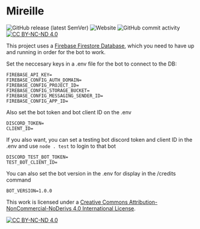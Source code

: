 # Mireille
![GitHub release (latest SemVer)](https://img.shields.io/github/v/release/Zelda-Zamora/Fakeri?style=flat-square) ![Website](https://img.shields.io/website?style=flat-square&url=https%3A%2F%2Ffakeri.vercel.app%2F) ![GitHub commit activity](https://img.shields.io/github/commit-activity/m/Zelda-Zamora/Fakeri?style=flat-square) [![CC BY-NC-ND 4.0][cc-by-nc-nd-shield]][cc-by-nc-nd]


This project uses a [Firebase Firestore Database](https://firebase.google.com/docs/firestore), which you need to have up and running in order for the bot to work.

Set the neccesary keys in a .env file for the bot to connect to the DB:

```
FIREBASE_API_KEY=
FIREBASE_CONFIG_AUTH_DOMAIN=
FIREBASE_CONFIG_PROJECT_ID=
FIREBASE_CONFIG_STORAGE_BUCKET=
FIREBASE_CONFIG_MESSAGING_SENDER_ID=
FIREBASE_CONFIG_APP_ID=
```

Also set the bot token and bot client ID on the .env

```
DISCORD_TOKEN=
CLIENT_ID=
```

If you also want, you can set a testing bot discord token and client ID in the .env and use `node . test` to login to that bot

```
DISCORD_TEST_BOT_TOKEN=
TEST_BOT_CLIENT_ID=
```

You can also set the bot version in the .env for display in the /credits command
```
BOT_VERSION=1.0.0
```

This work is licensed under a
[Creative Commons Attribution-NonCommercial-NoDerivs 4.0 International License][cc-by-nc-nd].

[![CC BY-NC-ND 4.0][cc-by-nc-nd-image]][cc-by-nc-nd]

[cc-by-nc-nd]: http://creativecommons.org/licenses/by-nc-nd/4.0/
[cc-by-nc-nd-image]: https://licensebuttons.net/l/by-nc-nd/4.0/88x31.png
[cc-by-nc-nd-shield]: https://img.shields.io/badge/License-CC%20BY--NC--ND%204.0-lightgrey.svg

